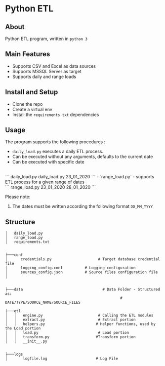 # Python ETL 
## About
Python ETL program, written in `python 3`
## Main Features
- Supports CSV and Excel as data sources
- Supports MSSQL Server as target
- Supports daily and range loads

## Install and Setup
- Clone the repo
- Create a virtual env
- Install the `requirements.txt` dependencies

## Usage
The program supports the following procedures : 
- `daily_load.py` executes a daily ETL process. 
 - Can be executed without any arguments, defaults to the current date
 - Can be executed with specific date
 <br>
 ```
 daily_load.py
 daily_load.py 23_01_2020
 ```
- `range_load.py` - supports ETL process for a given range of dates
 <br>
 ```
 range_load.py  23_01_2020 28_01_2020
 ```

Please note:
1. The dates must be written according the following format `DD_MM_YYYY` 

## Structure 

```
│   daily_load.py
│   range_load.py
│   requirements.txt


├───conf
│      credentials.py					  # Target database credential file 
│      logging_config.conf			# Logging configuration
│      sources_config.json			# Source files configuration file
│   


├───data									# Data Folder - Structured as:
													# DATE/TYPE/SOURCE_NAME/SOURCE_FILES

├───etl
│   │   engine.py						  # Calling the ETL modules
│   │   extract.py						  # Extract portion
│   │   helpers.py						 # Helper functions, used by the Load portion
│   │   load.py							  # Load portion
│   │   transform.py					 #Transform portion
│   │   __init__.py


├───logs
│       logfile.log						 # Log File

```

